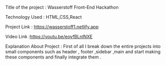 Title of the project : Wasserstoff Front-End Hackathon


Technology Used :  HTML,CSS,React


Project Link  :  https://wasserstoff1.netlify.app



Video Link   :https://youtu.be/eoyfBLnlNXE


Explanation About Project : First of all I break down the entire projects into small components such as header , footer ,sidebar ,main and start making these components and finally integrate them .
